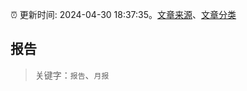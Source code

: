 :alarm_clock: 更新时间: 2024-04-30 18:37:35。[文章来源](/README.md)、[文章分类](/TAGS.md)

## 报告


> 关键字：`报告`、`月报`



